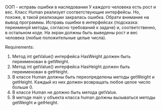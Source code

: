 ООП - исправь ошибки в наследовании
У каждого человека есть рост и вес. Класс Human реализует соответствующие интерфейсы. Но, похоже, в такой реализации закралась ошибка. Обрати внимание на вывод программы. Исправь ошибки в интерфейсах (подсказка: переименуй методы, согласно требований к задаче) и, соответственно, в остальном коде. На экран должны быть выведены рост и вес человека (любые положительные целые числа).


Requirements:
1. Метод int getValue() интерфейса HasWeight должен быть переименован в getWeight.
2. Метод int getValue() интерфейса HasHeight должен быть переименован в getHeight.
3. В классе Human должны быть переопределены методы getWeight и getHeight. Каждый из них должен возвращать любое целое число больше 0.
4. В классе Human не должно быть метода getValue.
5. В методе main у объекта класса human должны вызываться методы getWeight и getHeight.
